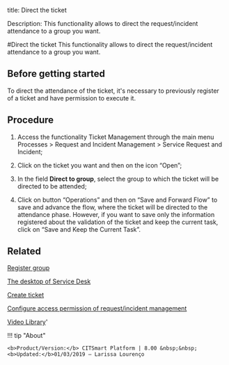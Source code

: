 title: Direct the ticket

Description: This functionality allows to direct the request/incident attendance to a group you want.

#Direct the ticket
This functionality allows to direct the request/incident attendance to a group you want.

Before getting started
--------------------------

To direct the attendance of the ticket, it's necessary to previously register of
a ticket and have permission to execute it.

Procedure
-------------

1.  Access the functionality Ticket Management through the main menu Processes
    \> Request and Incident Management \> Service Request and Incident;

2.  Click on the ticket you want and then on the icon “Open”;

3.  In the field **Direct to group**, select the group to which the ticket will
    be directed to be attended;

4.  Click on button “Operations” and then on “Save and Forward Flow” to save and
    advance the flow, where the ticket will be directed to the attendance phase.
    However, if you want to save only the information registered about the
    validation of the ticket and keep the current task, click on “Save and Keep
    the Current Task”.

Related
------------

[Register group](/en-us/citsmart-platform-8/initial-settings/access-settings/user/register-groups.html)

[The desktop of Service Desk](/en-us/citsmart-platform-8/processes/tickets/use/desktop-of-service-desk.html)

[Create ticket](/en-us/citsmart-platform-8/processes/tickets/use/create-ticket.html)

[Configure access permission of request/incident management](/en-us/citsmart-platform-8/processes/tickets/configuration/configure-access-permission-ticket.html)

<i class='fa fa-youtube-play  fa-2x' style='color:#97ce17;vertical-align: middle;'> </i> [Video Library](https://www.youtube.com/playlist?list=PLB5qK2uzf2RNrJnhiXj3dbmgsm9-quhfz)'

!!! tip "About"

    <b>Product/Version:</b> CITSmart Platform | 8.00 &nbsp;&nbsp;
    <b>Updated:</b>01/03/2019 – Larissa Lourenço

